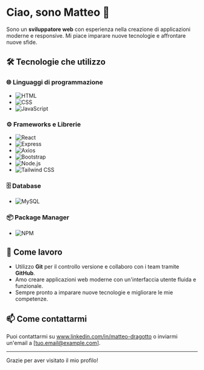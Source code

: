 # Ciao, sono Matteo 👋

Sono un **sviluppatore web** con esperienza nella creazione di applicazioni moderne e responsive. Mi piace imparare nuove tecnologie e affrontare nuove sfide.

## 🛠️ Tecnologie che utilizzo

### 🌐 Linguaggi di programmazione
- ![HTML](https://img.shields.io/badge/HTML-Orange?style=for-the-badge&logo=html5&logoColor=white)
- ![CSS](https://img.shields.io/badge/CSS-1572B6?style=for-the-badge&logo=css3&logoColor=white)
- ![JavaScript](https://img.shields.io/badge/JavaScript-F7DF1E?style=for-the-badge&logo=javascript&logoColor=black)

### ⚙️ Frameworks e Librerie
- ![React](https://img.shields.io/badge/React-61DAFB?style=for-the-badge&logo=react&logoColor=black)
- ![Express](https://img.shields.io/badge/Express-000000?style=for-the-badge&logo=express&logoColor=white)
- ![Axios](https://img.shields.io/badge/Axios-5A29CC?style=for-the-badge&logo=axios&logoColor=white)
- ![Bootstrap](https://img.shields.io/badge/Bootstrap-7952B3?style=for-the-badge&logo=bootstrap&logoColor=white)
- ![Node.js](https://img.shields.io/badge/Node.js-339933?style=for-the-badge&logo=node.js&logoColor=white)
- ![Tailwind CSS](https://img.shields.io/badge/Tailwind_CSS-06B6D4?style=for-the-badge&logo=tailwindcss&logoColor=white)

### 🗄️ Database
- ![MySQL](https://img.shields.io/badge/MySQL-4479A1?style=for-the-badge&logo=mysql&logoColor=white)

### 📦 Package Manager
- ![NPM](https://img.shields.io/badge/NPM-CB3837?style=for-the-badge&logo=npm&logoColor=white)

## 🔧 Come lavoro

- Utilizzo **Git** per il controllo versione e collaboro con i team tramite **GitHub**.
- Amo creare applicazioni web moderne con un'interfaccia utente fluida e funzionale.
- Sempre pronto a imparare nuove tecnologie e migliorare le mie competenze.

## 📫 Come contattarmi

Puoi contattarmi su www.linkedin.com/in/matteo-dragotto o inviarmi un'email a [tuo.email@example.com].

---

Grazie per aver visitato il mio profilo!
